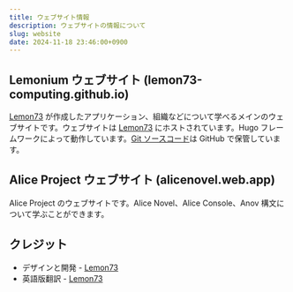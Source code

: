 ```yaml
---
title: ウェブサイト情報
description: ウェブサイトの情報について
slug: website
date: 2024-11-18 23:46:00+0900
---
```


## Lemonium ウェブサイト (lemon73-computing.github.io)

[Lemon73] が作成したアプリケーション、組織などについて学べるメインのウェブサイトです。ウェブサイトは [Lemon73] にホストされています。Hugo フレームワークによって動作しています。[Git ソースコード](https://github.com/Lemon73-Computing/lemon73-computing.github.io)は GitHub で保管しています。

## Alice Project ウェブサイト (alicenovel.web.app)

Alice Project のウェブサイトです。Alice Novel、Alice Console、Anov 構文について学ぶことができます。

## クレジット

- デザインと開発 - [Lemon73]
- 英語版翻訳 - [Lemon73]

[Lemon73]: ./lemon73.md

